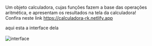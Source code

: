 Um objeto calculadora, cujas funções fazem a base das operações aritmética, e apresentam os resultados na tela da calculadora! <br>
Confira neste link https://calculadora-rk.netlify.app

aqui esta a interface dela <br> <br>
![interface](https://github.com/user-attachments/assets/d111d579-1bb3-478f-a6bf-b4d673e205d2)


